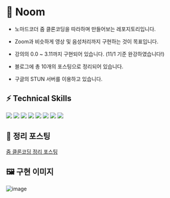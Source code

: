 # 🎥 Noom

- 노마드코더 줌 클론코딩을 따라하며 만들어보는 레포지토리입니다.

- Zoom과 비슷하게 영상 및 음성처리까지 구현하는 것이 목표입니다.

- 강의의 0.0 ~ 3.11까지 구현되어 있습니다. (11/1 기준 완강하였습니다!)

- 블로그에 총 10개의 포스팅으로 정리되어 있습니다.

- 구글의 STUN 서버를 이용하고 있습니다.

## ⚡ Technical Skills
<div>
  <img src="https://img.shields.io/badge/Pug-A86454?style=flat&logo=Pug&logoColor=white">
  <img src="https://img.shields.io/badge/JavaScript-F7DF1E?style=flat&logo=JavaScript&logoColor=white"/>
  <img src="https://img.shields.io/badge/Node.js-339933?style=flat&logo=Node.js&logoColor=white"/>
  <img src="https://img.shields.io/badge/Socket.io-010101?style=flat&logo=Socket.io">
  <img src="https://img.shields.io/badge/webRTC-333333?style=flat&logo=webRTC">
  <img src="https://img.shields.io/badge/Nodemon-76D04B?style=flat&logo=Nodemon&logoColor=white">
  <img src="https://img.shields.io/badge/Babel-F9DC3E?style=flat&logo=Babel&logoColor=white">
  <img src="https://img.shields.io/badge/GitHub-181717?style=flat&logo=github">
</div>

## 🍑 정리 포스팅

[줌 클론코딩 정리 포스팅](https://ssocoit.tistory.com/category/%23%20%ED%95%99%EC%8A%B5%20%EB%82%B4%EC%9A%A9%20%EC%A0%95%EB%A6%AC/Zoom%20CloneCoding%28JS%29) 

## 🖼 구현 이미지

![image](https://user-images.githubusercontent.com/14370441/139596963-51aae7fe-9c9c-4ba6-8f15-93c5758f1b17.png)
